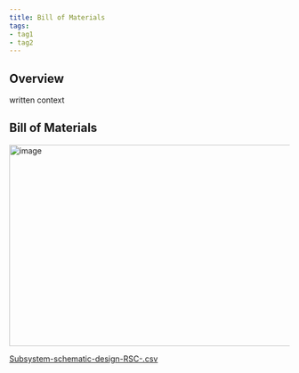 ```yaml
---
title: Bill of Materials
tags:
- tag1
- tag2
---
```


## Overview
written context

## Bill of Materials 

<img width="1803" height="361" alt="image" src="https://github.com/user-attachments/assets/76152c48-240f-4830-b07a-2233b0e62252" />


[Subsystem-schematic-design-RSC-.csv](https://github.com/user-attachments/files/23281340/Subsystem-schematic-design-RSC-.csv)
